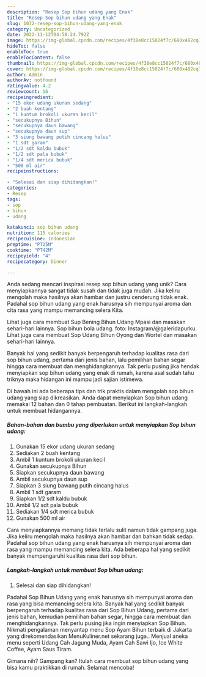 ```yaml
---
description: "Resep Sop bihun udang yang Enak"
title: "Resep Sop bihun udang yang Enak"
slug: 1072-resep-sop-bihun-udang-yang-enak
category: Uncategorized
date: 2022-11-12T04:58:24.792Z
image: https://img-global.cpcdn.com/recipes/4f38e8cc15024f7c/680x482cq70/sop-bihun-udang-foto-resep-utama.jpg
hideToc: false
enableToc: true
enableTocContent: false
thumbnail: https://img-global.cpcdn.com/recipes/4f38e8cc15024f7c/680x482cq70/sop-bihun-udang-foto-resep-utama.jpg
cover: https://img-global.cpcdn.com/recipes/4f38e8cc15024f7c/680x482cq70/sop-bihun-udang-foto-resep-utama.jpg
author: Admin
authorAv: notfound
ratingvalue: 4.2
reviewcount: 16
recipeingredient:
- "15 ekor udang ukuran sedang"
- "2 buah kentang"
- "1 kuntum brokoli ukuran kecil"
- "secukupnya Bihun"
- "secukupnya daun bawang"
- "secukupnya daun sup"
- "3 siung bawang putih cincang halus"
- "1 sdt garam"
- "1/2 sdt kaldu bubuk"
- "1/2 sdt pala bubuk"
- "1/4 sdt merica bubuk"
- "500 ml air"
recipeinstructions:

- "Selesai dan siap dihidangkan!"
categories:
- Resep
tags:
- sop
- bihun
- udang

katakunci: sop bihun udang 
nutrition: 115 calories
recipecuisine: Indonesian
preptime: "PT25M"
cooktime: "PT42M"
recipeyield: "4"
recipecategory: Dinner

---
```





Anda sedang mencari inspirasi resep sop bihun udang yang unik? Cara menyiapkannya sangat tidak susah dan tidak juga mudah. Jika keliru mengolah maka hasilnya akan hambar dan justru cenderung tidak enak. Padahal sop bihun udang yang enak harusnya sih mempunyai aroma dan cita rasa yang mampu memancing selera Kita.





Lihat juga cara membuat Sup Bening Bihun Udang Mpasi dan masakan sehari-hari lainnya. Sop bihun bola udang. foto: Instagram/@galeridapurku. Lihat juga cara membuat Sop Udang Bihun Oyong dan Wortel dan masakan sehari-hari lainnya.

Banyak hal yang sedikit banyak berpengaruh terhadap kualitas rasa dari sop bihun udang, pertama dari jenis bahan, lalu pemilihan bahan segar hingga cara membuat dan menghidangkannya. Tak perlu pusing jika hendak menyiapkan sop bihun udang yang enak di rumah, karena asal sudah tahu triknya maka hidangan ini mampu jadi sajian istimewa.






Di bawah ini ada beberapa tips dan trik praktis dalam mengolah sop bihun udang yang siap dikreasikan. Anda dapat menyiapkan Sop bihun udang memakai 12 bahan dan 0 tahap pembuatan. Berikut ini langkah-langkah untuk membuat hidangannya.

<!--inarticleads1-->

##### Bahan-bahan dan bumbu yang diperlukan untuk menyiapkan Sop bihun udang:

1. Gunakan 15 ekor udang ukuran sedang
1. Sediakan 2 buah kentang
1. Ambil 1 kuntum brokoli ukuran kecil
1. Gunakan secukupnya Bihun
1. Siapkan secukupnya daun bawang
1. Ambil secukupnya daun sup
1. Siapkan 3 siung bawang putih cincang halus
1. Ambil 1 sdt garam
1. Siapkan 1/2 sdt kaldu bubuk
1. Ambil 1/2 sdt pala bubuk
1. Sediakan 1/4 sdt merica bubuk
1. Gunakan 500 ml air


Cara menyiapkannya memang tidak terlalu sulit namun tidak gampang juga. Jika keliru mengolah maka hasilnya akan hambar dan bahkan tidak sedap. Padahal sop bihun udang yang enak harusnya sih mempunyai aroma dan rasa yang mampu memancing selera kita. Ada beberapa hal yang sedikit banyak mempengaruhi kualitas rasa dari sop bihun. 

<!--inarticleads2-->

##### Langkah-langkah untuk membuat Sop bihun udang:


1. Selesai dan siap dihidangkan!

Padahal Sop Bihun Udang yang enak harusnya sih mempunyai aroma dan rasa yang bisa memancing selera kita. Banyak hal yang sedikit banyak berpengaruh terhadap kualitas rasa dari Sop Bihun Udang, pertama dari jenis bahan, kemudian pemilihan bahan segar, hingga cara membuat dan menghidangkannya. Tak perlu pusing jika ingin menyiapkan Sop Bihun. Nikmati pengalaman menyantap menu Sop Ayam Bihun terbaik di Jakarta yang direkomendasikan MenuKuliner.net sekarang juga.. Menjual aneka menu seperti Udang Cah Jagung Muda, Ayam Cah Sawi Ijo, Ice White Coffee, Ayam Saus Tiram. 

Gimana nih? Gampang kan? Itulah cara membuat sop bihun udang yang bisa kamu praktikkan di rumah. Selamat mencoba!
